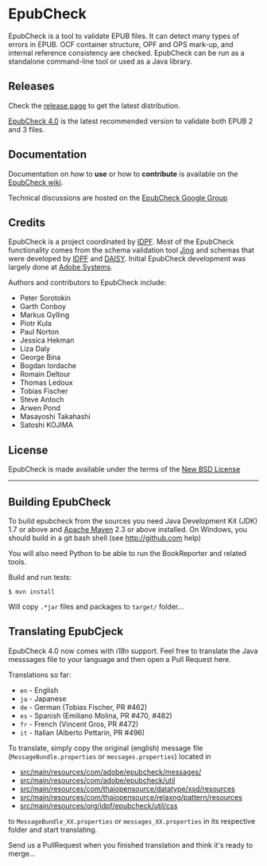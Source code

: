 EpubCheck
=========

EpubCheck is a tool to validate EPUB files. It can detect many
types of errors in EPUB. OCF container structure, OPF and OPS mark-up,
and internal reference consistency are checked. EpubCheck can be run
as a standalone command-line tool or used as a Java library.


## Releases

Check the [release page](https://github.com/IDPF/epubcheck/releases) to get the latest distribution.

[EpubCheck 4.0](https://github.com/IDPF/epubcheck/releases/tag/v4.0) is the latest recommended version to validate both EPUB 2 and 3 files.


## Documentation

Documentation on how to **use** or how to **contribute** is available on the [EpubCheck wiki](https://github.com/IDPF/epubcheck/wiki).

Technical discussions are hosted on the [EpubCheck Google Group](https://groups.google.com/forum/#!forum/epubcheck)


## Credits

EpubCheck is a project coordinated by [IDPF](http://idpf.org/). Most of the EpubCheck functionality comes from the schema validation tool [Jing](http://www.thaiopensource.com/relaxng/jing.html) and schemas that were developed by [IDPF](http://www.idpf.org/) and [DAISY](http://www.daisy.org/). Initial EpubCheck development was largely done at [Adobe Systems](http://www.adobe.com/).

Authors and contributors to EpubCheck include:

 * Peter Sorotokin
 * Garth Conboy
 * Markus Gylling
 * Piotr Kula
 * Paul Norton
 * Jessica Hekman
 * Liza Daly
 * George Bina
 * Bogdan Iordache
 * Romain Deltour
 * Thomas Ledoux
 * Tobias Fischer
 * Steve Antoch
 * Arwen Pond
 * Masayoshi Takahashi
 * Satoshi KOJIMA

## License

EpubCheck is made available under the terms of the [New BSD License](http://opensource.org/licenses/BSD-3-Clause)

----

## Building EpubCheck

To build epubcheck from the sources you need Java Development Kit (JDK) 1.7 or above and [Apache Maven](http://maven.apache.org/) 2.3 or above installed.
On Windows, you should build in a git bash shell (see http://github.com help)

You will also need Python to be able to run the BookReporter and related tools.


Build and run tests:

```
$ mvn install
```
Will copy `.*jar` files and packages to `target/` folder...


## Translating EpubCjeck

EpubCheck 4.0 now comes with *i18n* support. Feel free to translate the Java messsages file to your language and then open a Pull Request here.

Translations so far:
* `en` - English
* `ja` - Japanese
* `de` - German (Tobias Fischer, PR #462)
* `es` - Spanish (Emiliano Molina, PR #470, #482)
* `fr` - French (Vincent Gros, PR #472)
* `it` - Italian (Alberto Pettarin, PR #496)

To translate, simply copy the original (english) message file (`MessageBundle.properties` or `messages.properties`) located in
* [src/main/resources/com/adobe/epubcheck/messages/](src/main/resources/com/adobe/epubcheck/messages/)
* [src/main/resources/com/adobe/epubcheck/util](src/main/resources/com/adobe/epubcheck/util)
* [src/main/resources/com/thaiopensource/datatype/xsd/resources](src/main/resources/com/thaiopensource/datatype/xsd/resources)
* [src/main/resources/com/thaiopensource/relaxng/pattern/resources](src/main/resources/com/thaiopensource/relaxng/pattern/resources)
* [src/main/resources/org/idpf/epubcheck/util/css](src/main/resources/org/idpf/epubcheck/util/css)

to `MessageBundle_XX.properties` or `messages_XX.properties` in its respective folder and start translating.

Send us a PullRequest when you finished translation and think it's ready to merge...
